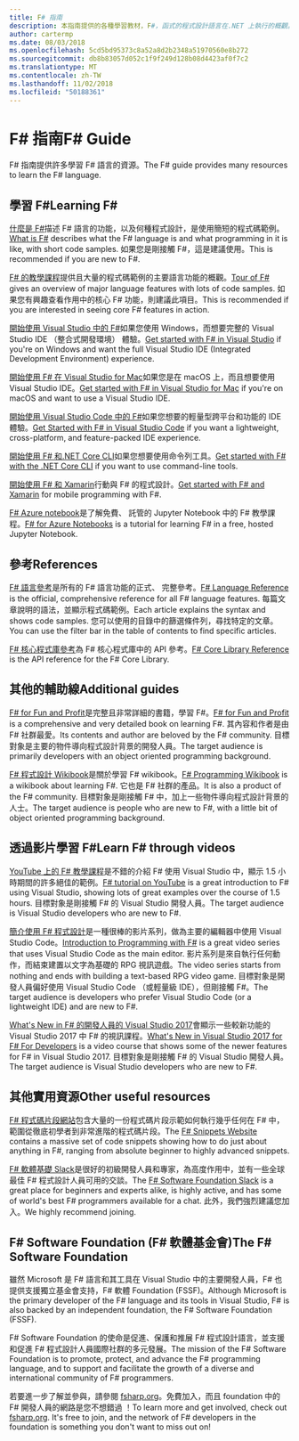 ```yaml
---
title: F# 指南
description: 本指南提供的各種學習教材，F#，函式的程式設計語言在.NET 上執行的概觀。
author: cartermp
ms.date: 08/03/2018
ms.openlocfilehash: 5cd5bd95373c8a52a8d2b2348a51970560e8b272
ms.sourcegitcommit: db8b83057d052c1f9f249d128b08d4423af0f7c2
ms.translationtype: MT
ms.contentlocale: zh-TW
ms.lasthandoff: 11/02/2018
ms.locfileid: "50188361"
---
```

# <a name="f-guide"></a><span data-ttu-id="6f845-103">F# 指南</span><span class="sxs-lookup"><span data-stu-id="6f845-103">F# Guide</span></span>

<span data-ttu-id="6f845-104">F# 指南提供許多學習 F# 語言的資源。</span><span class="sxs-lookup"><span data-stu-id="6f845-104">The F# guide provides many resources to learn the F# language.</span></span>

## <a name="learning-f"></a><span data-ttu-id="6f845-105">學習 F#</span><span class="sxs-lookup"><span data-stu-id="6f845-105">Learning F#</span></span> #

<span data-ttu-id="6f845-106">[什麼是 F#](what-is-fsharp.md)描述 F# 語言的功能，以及何種程式設計，是使用簡短的程式碼範例。</span><span class="sxs-lookup"><span data-stu-id="6f845-106">[What is F#](what-is-fsharp.md) describes what the F# language is and what programming in it is like, with short code samples.</span></span> <span data-ttu-id="6f845-107">如果您是剛接觸 F#，這是建議使用。</span><span class="sxs-lookup"><span data-stu-id="6f845-107">This is recommended if you are new to F#.</span></span>

<span data-ttu-id="6f845-108">[F# 的教學課程](tour.md)提供且大量的程式碼範例的主要語言功能的概觀。</span><span class="sxs-lookup"><span data-stu-id="6f845-108">[Tour of F#](tour.md) gives an overview of major language features with lots of code samples.</span></span> <span data-ttu-id="6f845-109">如果您有興趣查看作用中的核心 F# 功能，則建議此項目。</span><span class="sxs-lookup"><span data-stu-id="6f845-109">This is recommended if you are interested in seeing core F# features in action.</span></span>

<span data-ttu-id="6f845-110">[開始使用 Visual Studio 中的 F#](get-started/get-started-visual-studio.md)如果您使用 Windows，而想要完整的 Visual Studio IDE （整合式開發環境） 體驗。</span><span class="sxs-lookup"><span data-stu-id="6f845-110">[Get started with F# in Visual Studio](get-started/get-started-visual-studio.md) if you're on Windows and want the full Visual Studio IDE (Integrated Development Environment) experience.</span></span>

<span data-ttu-id="6f845-111">[開始使用 F# 在 Visual Studio for Mac](get-started/get-started-with-visual-studio-for-mac.md)如果您是在 macOS 上，而且想要使用 Visual Studio IDE。</span><span class="sxs-lookup"><span data-stu-id="6f845-111">[Get started with F# in Visual Studio for Mac](get-started/get-started-with-visual-studio-for-mac.md) if you're on macOS and want to use a Visual Studio IDE.</span></span>

<span data-ttu-id="6f845-112">[開始使用 Visual Studio Code 中的 F#](get-started/get-started-vscode.md)如果您想要的輕量型跨平台和功能的 IDE 體驗。</span><span class="sxs-lookup"><span data-stu-id="6f845-112">[Get Started with F# in Visual Studio Code](get-started/get-started-vscode.md) if you want a lightweight, cross-platform, and feature-packed IDE experience.</span></span>

<span data-ttu-id="6f845-113">[開始使用 F# 和.NET Core CLI](get-started/get-started-command-line.md)如果您想要使用命令列工具。</span><span class="sxs-lookup"><span data-stu-id="6f845-113">[Get started with F# with the .NET Core CLI](get-started/get-started-command-line.md) if you want to use command-line tools.</span></span>

<span data-ttu-id="6f845-114">[開始使用 F# 和 Xamarin](https://docs.microsoft.com/xamarin/cross-platform/platform/fsharp/)行動與 F# 的程式設計。</span><span class="sxs-lookup"><span data-stu-id="6f845-114">[Get started with F# and Xamarin](https://docs.microsoft.com/xamarin/cross-platform/platform/fsharp/) for mobile programming with F#.</span></span>

<span data-ttu-id="6f845-115">[F# Azure notebook](https://notebooks.azure.com/Microsoft/libraries/samples/html/FSharp%20for%20Azure%20Notebooks.ipynb)是了解免費、 託管的 Jupyter Notebook 中的 F# 教學課程。</span><span class="sxs-lookup"><span data-stu-id="6f845-115">[F# for Azure Notebooks](https://notebooks.azure.com/Microsoft/libraries/samples/html/FSharp%20for%20Azure%20Notebooks.ipynb) is a tutorial for learning F# in a free, hosted Jupyter Notebook.</span></span>

## <a name="references"></a><span data-ttu-id="6f845-116">參考</span><span class="sxs-lookup"><span data-stu-id="6f845-116">References</span></span>

<span data-ttu-id="6f845-117">[F# 語言參考](language-reference/index.md)是所有的 F# 語言功能的正式、 完整參考。</span><span class="sxs-lookup"><span data-stu-id="6f845-117">[F# Language Reference](language-reference/index.md) is the official, comprehensive reference for all F# language features.</span></span> <span data-ttu-id="6f845-118">每篇文章說明的語法，並顯示程式碼範例。</span><span class="sxs-lookup"><span data-stu-id="6f845-118">Each article explains the syntax and shows code samples.</span></span> <span data-ttu-id="6f845-119">您可以使用的目錄中的篩選條件列，尋找特定的文章。</span><span class="sxs-lookup"><span data-stu-id="6f845-119">You can use the filter bar in the table of contents to find specific articles.</span></span>

<span data-ttu-id="6f845-120">[F# 核心程式庫參考](https://msdn.microsoft.com/visualfsharpdocs/conceptual/fsharp-core-library-reference)為 F# 核心程式庫中的 API 參考。</span><span class="sxs-lookup"><span data-stu-id="6f845-120">[F# Core Library Reference](https://msdn.microsoft.com/visualfsharpdocs/conceptual/fsharp-core-library-reference) is the API reference for the F# Core Library.</span></span>

## <a name="additional-guides"></a><span data-ttu-id="6f845-121">其他的輔助線</span><span class="sxs-lookup"><span data-stu-id="6f845-121">Additional guides</span></span>

<span data-ttu-id="6f845-122">[F# for Fun and Profit](https://swlaschin.gitbooks.io/fsharpforfunandprofit/content/)是完整且非常詳細的書籍，學習 F#。</span><span class="sxs-lookup"><span data-stu-id="6f845-122">[F# for Fun and Profit](https://swlaschin.gitbooks.io/fsharpforfunandprofit/content/) is a comprehensive and very detailed book on learning F#.</span></span> <span data-ttu-id="6f845-123">其內容和作者是由 F# 社群最愛。</span><span class="sxs-lookup"><span data-stu-id="6f845-123">Its contents and author are beloved by the F# community.</span></span> <span data-ttu-id="6f845-124">目標對象是主要的物件導向程式設計背景的開發人員。</span><span class="sxs-lookup"><span data-stu-id="6f845-124">The target audience is primarily developers with an object oriented programming background.</span></span>

<span data-ttu-id="6f845-125">[F# 程式設計 Wikibook](https://en.wikibooks.org/wiki/F_Sharp_Programming)是關於學習 F# wikibook。</span><span class="sxs-lookup"><span data-stu-id="6f845-125">[F# Programming Wikibook](https://en.wikibooks.org/wiki/F_Sharp_Programming) is a wikibook about learning F#.</span></span> <span data-ttu-id="6f845-126">它也是 F# 社群的產品。</span><span class="sxs-lookup"><span data-stu-id="6f845-126">It is also a product of the F# community.</span></span> <span data-ttu-id="6f845-127">目標對象是剛接觸 F# 中，加上一些物件導向程式設計背景的人士。</span><span class="sxs-lookup"><span data-stu-id="6f845-127">The target audience is people who are new to F#, with a little bit of object oriented programming background.</span></span>

## <a name="learn-f-through-videos"></a><span data-ttu-id="6f845-128">透過影片學習 F#</span><span class="sxs-lookup"><span data-stu-id="6f845-128">Learn F# through videos</span></span>

<span data-ttu-id="6f845-129">[YouTube 上的 F# 教學課程](https://www.youtube.com/watch?v=c7eNDJN758U)是不錯的介紹 F# 使用 Visual Studio 中，顯示 1.5 小時期間的許多絕佳的範例。</span><span class="sxs-lookup"><span data-stu-id="6f845-129">[F# tutorial on YouTube](https://www.youtube.com/watch?v=c7eNDJN758U) is a great introduction to F# using Visual Studio, showing lots of great examples over the course of 1.5 hours.</span></span> <span data-ttu-id="6f845-130">目標對象是剛接觸 F# 的 Visual Studio 開發人員。</span><span class="sxs-lookup"><span data-stu-id="6f845-130">The target audience is Visual Studio developers who are new to F#.</span></span>

<span data-ttu-id="6f845-131">[簡介使用 F# 程式設計](https://www.youtube.com/watch?v=Teak30_pXHk&list=PLEoMzSkcN8oNiJ67Hd7oRGgD1d4YBxYGC)是一種很棒的影片系列，做為主要的編輯器中使用 Visual Studio Code。</span><span class="sxs-lookup"><span data-stu-id="6f845-131">[Introduction to Programming with F#](https://www.youtube.com/watch?v=Teak30_pXHk&list=PLEoMzSkcN8oNiJ67Hd7oRGgD1d4YBxYGC) is a great video series that uses Visual Studio Code as the main editor.</span></span> <span data-ttu-id="6f845-132">影片系列是來自執行任何動作，而結束建置以文字為基礎的 RPG 視訊遊戲。</span><span class="sxs-lookup"><span data-stu-id="6f845-132">The video series starts from nothing and ends with building a text-based RPG video game.</span></span> <span data-ttu-id="6f845-133">目標對象是開發人員偏好使用 Visual Studio Code （或輕量級 IDE），但剛接觸 F#。</span><span class="sxs-lookup"><span data-stu-id="6f845-133">The target audience is developers who prefer Visual Studio Code (or a lightweight IDE) and are new to F#.</span></span>

<span data-ttu-id="6f845-134">[What's New in F# 的開發人員的 Visual Studio 2017](https://www.linkedin.com/learning/what-s-new-in-visual-studio-2017-for-f-sharp-for-developers)會顯示一些較新功能的 Visual Studio 2017 中 F# 的視訊課程。</span><span class="sxs-lookup"><span data-stu-id="6f845-134">[What's New in Visual Studio 2017 for F# For Developers](https://www.linkedin.com/learning/what-s-new-in-visual-studio-2017-for-f-sharp-for-developers) is a video course that shows some of the newer features for F# in Visual Studio 2017.</span></span> <span data-ttu-id="6f845-135">目標對象是剛接觸 F# 的 Visual Studio 開發人員。</span><span class="sxs-lookup"><span data-stu-id="6f845-135">The target audience is Visual Studio developers who are new to F#.</span></span>

## <a name="other-useful-resources"></a><span data-ttu-id="6f845-136">其他實用資源</span><span class="sxs-lookup"><span data-stu-id="6f845-136">Other useful resources</span></span>

<span data-ttu-id="6f845-137">[F# 程式碼片段網站](http://www.fssnip.net)包含大量的一份程式碼片段示範如何執行幾乎任何在 F# 中，範圍從徹底初學者到非常進階的程式碼片段。</span><span class="sxs-lookup"><span data-stu-id="6f845-137">The [F# Snippets Website](http://www.fssnip.net) contains a massive set of code snippets showing how to do just about anything in F#, ranging from absolute beginner to highly advanced snippets.</span></span>

<span data-ttu-id="6f845-138">[F# 軟體基礎 Slack](https://fsharp.org/guides/slack/)是很好的初級開發人員和專家，為高度作用中，並有一些全球最佳 F# 程式設計人員可用的交談。</span><span class="sxs-lookup"><span data-stu-id="6f845-138">The [F# Software Foundation Slack](https://fsharp.org/guides/slack/) is a great place for beginners and experts alike, is highly active, and has some of world's best F# programmers available for a chat.</span></span> <span data-ttu-id="6f845-139">此外，我們強烈建議您加入。</span><span class="sxs-lookup"><span data-stu-id="6f845-139">We highly recommend joining.</span></span>

## <a name="the-f-software-foundation"></a><span data-ttu-id="6f845-140">F# Software Foundation (F# 軟體基金會)</span><span class="sxs-lookup"><span data-stu-id="6f845-140">The F# Software Foundation</span></span>

<span data-ttu-id="6f845-141">雖然 Microsoft 是 F# 語言和其工具在 Visual Studio 中的主要開發人員，F# 也提供支援獨立基金會支持，F# 軟體 Foundation (FSSF)。</span><span class="sxs-lookup"><span data-stu-id="6f845-141">Although Microsoft is the primary developer of the F# language and its tools in Visual Studio, F# is also backed by an independent foundation, the F# Software Foundation (FSSF).</span></span>

<span data-ttu-id="6f845-142">F# Software Foundation 的使命是促進、保護和推展 F# 程式設計語言，並支援和促進 F# 程式設計人員國際社群的多元發展。</span><span class="sxs-lookup"><span data-stu-id="6f845-142">The mission of the F# Software Foundation is to promote, protect, and advance the F# programming language, and to support and facilitate the growth of a diverse and international community of F# programmers.</span></span>

<span data-ttu-id="6f845-143">若要進一步了解並參與，請參閱 [fsharp.org](https://fsharp.org)。免費加入，而且 foundation 中的 F# 開發人員的網路是您不想錯過 ！</span><span class="sxs-lookup"><span data-stu-id="6f845-143">To learn more and get involved, check out [fsharp.org](https://fsharp.org). It's free to join, and the network of F# developers in the foundation is something you don't want to miss out on!</span></span>
